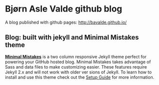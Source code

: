 # Bjørn Asle Valde github blog

A blog published with github pages:  [http://bavalde.github.io/ ](http://bavalde.github.io/) 

## Blog: built with jekyll and Minimal Mistakes theme

**[Minimal Mistakes](http://mmistakes.github.io/minimal-mistakes)** is a two column responsive Jekyll theme perfect for powering your GitHub hosted blog.
Minimal Mistakes takes advantage of Sass and data files to make customizing easier. These features require Jekyll 2.x and will not work with older ver
sions of Jekyll. To learn how to install and use this theme check out the [Setup Guide](http://mmistakes.github.io/minimal-mistakes/theme-setup/) for more information.
